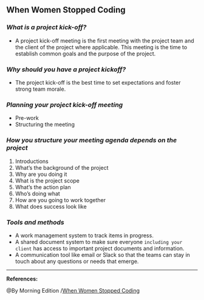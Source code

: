 ## **When Women Stopped Coding**


### ***What is a project kick-off?***

- A project kick-off meeting is the first meeting with the project team and the client of the project where applicable. This meeting is the time to establish common goals and the purpose of the project.

### ***Why should you have a project kickoff?***

- The project kick-off is the best time to set expectations and foster strong team morale.

### ***Planning your project kick-off meeting***

- Pre-work
- Structuring the meeting

### ***How you structure your meeting agenda depends on the project***

1. Introductions
2. What’s the background of the project
3. Why are you doing it 
4. What is the project scope 
5. What’s the action plan 
6. Who’s doing what 
7. How are you going to work together
8. What does success look like 

### ***Tools and methods***

- A work management system to track items in progress.
- A shared document system to make sure everyone `including your client` has access to important project documents and information. 
- A communication tool like email or Slack so that the teams can stay in touch about any questions or needs that emerge. 

--------------------------------------------------------------

**References:**

@By  Morning Edition /[When Women Stopped Coding](https://www.npr.org/sections/money/2014/10/21/357629765/when-women-stopped-coding)